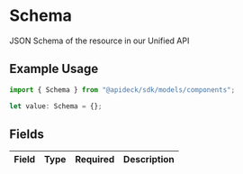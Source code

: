 # Schema

JSON Schema of the resource in our Unified API

## Example Usage

```typescript
import { Schema } from "@apideck/sdk/models/components";

let value: Schema = {};
```

## Fields

| Field       | Type        | Required    | Description |
| ----------- | ----------- | ----------- | ----------- |